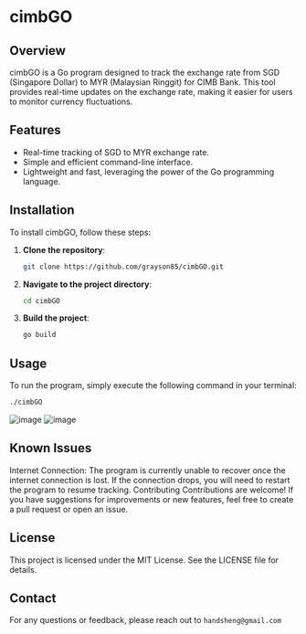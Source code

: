 # cimbGO

## Overview
cimbGO is a Go program designed to track the exchange rate from SGD (Singapore Dollar) to MYR (Malaysian Ringgit) for CIMB Bank. This tool provides real-time updates on the exchange rate, making it easier for users to monitor currency fluctuations.

## Features
- Real-time tracking of SGD to MYR exchange rate.
- Simple and efficient command-line interface.
- Lightweight and fast, leveraging the power of the Go programming language.

## Installation
To install cimbGO, follow these steps:

1. **Clone the repository**:
    ```bash
    git clone https://github.com/grayson85/cimbGO.git
    ```
2. **Navigate to the project directory**:
    ```bash
    cd cimbGO
    ```
3. **Build the project**:
    ```bash
    go build
    ```

## Usage
To run the program, simply execute the following command in your terminal:
```bash
./cimbGO
```
![image](https://github.com/user-attachments/assets/5a7c2db4-fd54-474b-9cc6-64fc034e3e6f)
![image](https://github.com/user-attachments/assets/9b9d584f-d1e2-4a0f-8794-bf60e1be40e6)

## Known Issues
Internet Connection: The program is currently unable to recover once the internet connection is lost. If the connection drops, you will need to restart the program to resume tracking.
Contributing
Contributions are welcome! If you have suggestions for improvements or new features, feel free to create a pull request or open an issue.

## License
This project is licensed under the MIT License. See the LICENSE file for details.

## Contact
For any questions or feedback, please reach out to `handsheng@gmail.com`

